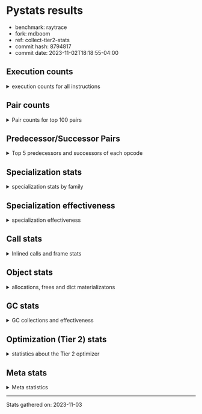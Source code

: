 
# Pystats results

- benchmark: raytrace
- fork: mdboom
- ref: collect-tier2-stats
- commit hash: 8794817
- commit date: 2023-11-02T18:18:55-04:00

## Execution counts

<details>
<summary> execution counts for all instructions </summary>

|Name | Count | Self | Cumulative | Miss ratio | 
|---|---:|---:|---:|---:|
| LOAD_FAST | 755,440,800 | 22.4% | 22.4% |  |
| LOAD_ATTR_INSTANCE_VALUE | 507,269,620 | 15.0% | 37.5% | 0.1% |
| RESUME_CHECK | 221,609,580 | 6.6% | 44.0% |  |
| RETURN_VALUE | 189,277,120 | 5.6% | 49.6% |  |
| LOAD_FAST_LOAD_FAST | 180,749,880 | 5.4% | 55.0% |  |
| BINARY_OP_MULTIPLY_FLOAT | 172,145,380 | 5.1% | 60.1% | 5.4% |
| CALL_PY_EXACT_ARGS | 151,663,760 | 4.5% | 64.6% | 1.9% |
| LOAD_ATTR_METHOD_WITH_VALUES | 142,968,140 | 4.2% | 68.8% | 1.5% |
| STORE_ATTR_INSTANCE_VALUE | 128,143,400 | 3.8% | 72.6% | 0.0% |
| BINARY_OP_ADD_FLOAT | 92,345,380 | 2.7% | 75.4% | 8.8% |
| RETURN_CONST | 84,603,600 | 2.5% | 77.9% |  |
| STORE_FAST | 72,967,060 | 2.2% | 80.1% |  |
| BINARY_OP | 72,879,720 | 2.2% | 82.2% |  |
| BINARY_OP_SUBTRACT_FLOAT | 67,918,880 | 2.0% | 84.2% | 29.7% |
| LOAD_CONST | 54,765,320 | 1.6% | 85.9% |  |
| LOAD_GLOBAL_MODULE | 53,887,300 | 1.6% | 87.5% | 0.0% |
| EXIT_INIT_CHECK | 44,517,200 | 1.3% | 88.8% |  |
| CALL_ALLOC_AND_ENTER_INIT | 44,517,200 | 1.3% | 90.1% |  |
| POP_JUMP_IF_FALSE | 43,041,040 | 1.3% | 91.4% |  |
| POP_TOP | 42,787,820 | 1.3% | 92.6% |  |
| INTERPRETER_EXIT | 25,483,520 | 0.8% | 93.4% |  |
| TO_BOOL_BOOL | 24,682,420 | 0.7% | 94.1% |  |
| ENTER_EXECUTOR | 22,179,000 | 0.7% | 94.8% |  |
| BINARY_OP_MULTIPLY_INT | 18,128,660 | 0.5% | 95.3% | 63.4% |
| COMPARE_OP | 16,460,520 | 0.5% | 95.8% |  |
| BUILD_TUPLE | 11,050,720 | 0.3% | 96.1% |  |
| CALL_BUILTIN_O | 10,271,320 | 0.3% | 96.4% |  |
| PUSH_NULL | 10,146,320 | 0.3% | 96.7% |  |
| LIST_APPEND | 9,769,600 | 0.3% | 97.0% |  |
| LOAD_GLOBAL_BUILTIN | 9,478,300 | 0.3% | 97.3% |  |
| LOAD_ATTR_MODULE | 9,346,000 | 0.3% | 97.6% |  |
| POP_JUMP_IF_NOT_NONE | 9,070,280 | 0.3% | 97.9% |  |
| BINARY_SUBSCR_TUPLE_INT | 8,925,880 | 0.3% | 98.1% |  |
| BINARY_OP_SUBTRACT_INT | 6,505,540 | 0.2% | 98.3% | 7.2% |
| CALL | 5,233,360 | 0.2% | 98.5% |  |
| POP_JUMP_IF_TRUE | 4,291,440 | 0.1% | 98.6% |  |
| BINARY_OP_ADD_INT | 4,240,740 | 0.1% | 98.7% | 0.0% |
| FOR_ITER_LIST | 3,726,120 | 0.1% | 98.8% |  |
| GET_ITER | 3,723,420 | 0.1% | 99.0% |  |
| UNARY_NEGATIVE | 3,533,840 | 0.1% | 99.1% |  |
| CALL_BUILTIN_CLASS | 3,326,180 | 0.1% | 99.2% |  |
| STORE_SUBSCR | 3,201,520 | 0.1% | 99.2% |  |
| COMPARE_OP_FLOAT | 2,619,220 | 0.1% | 99.3% |  |
| BUILD_LIST | 2,448,160 | 0.1% | 99.4% |  |
| LOAD_FAST_AND_CLEAR | 2,442,400 | 0.1% | 99.5% |  |
| SWAP | 2,442,400 | 0.1% | 99.5% |  |
| STORE_FAST_STORE_FAST | 2,075,500 | 0.1% | 99.6% |  |
| TO_BOOL | 2,040,960 | 0.1% | 99.7% |  |
| NOP | 2,015,840 | 0.1% | 99.7% |  |
| UNPACK_SEQUENCE_TWO_TUPLE | 1,648,820 | 0.0% | 99.8% |  |
| COMPARE_OP_INT | 1,226,620 | 0.0% | 99.8% |  |
| LOAD_ATTR | 1,115,280 | 0.0% | 99.8% |  |
| LOAD_ATTR_METHOD_NO_DICT | 821,600 | 0.0% | 99.9% |  |
| CALL_LIST_APPEND | 819,620 | 0.0% | 99.9% |  |
| CALL_FUNCTION_EX | 800,240 | 0.0% | 99.9% |  |
| CALL_INTRINSIC_1 | 800,080 | 0.0% | 99.9% |  |
| LIST_EXTEND | 800,080 | 0.0% | 100.0% |  |
| POP_JUMP_IF_NONE | 451,120 | 0.0% | 100.0% |  |
| UNPACK_SEQUENCE_TUPLE | 426,620 | 0.0% | 100.0% |  |
| TO_BOOL_INT | 308,540 | 0.0% | 100.0% |  |
| JUMP_BACKWARD | 5,180 | 0.0% | 100.0% |  |
| LOAD_GLOBAL | 2,520 | 0.0% | 100.0% |  |
| CALL_METHOD_DESCRIPTOR_FAST | 1,980 | 0.0% | 100.0% |  |
| FOR_ITER_RANGE | 1,980 | 0.0% | 100.0% |  |
| STORE_ATTR | 1,060 | 0.0% | 100.0% |  |
| RESUME | 720 | 0.0% | 100.0% |  |
| CALL_KW | 560 | 0.0% | 100.0% |  |
| FOR_ITER | 400 | 0.0% | 100.0% |  |
| BINARY_SUBSCR | 320 | 0.0% | 100.0% |  |
| EXTENDED_ARG | 240 | 0.0% | 100.0% |  |
| LOAD_DEREF | 240 | 0.0% | 100.0% |  |
| UNPACK_SEQUENCE | 120 | 0.0% | 100.0% |  |
| BUILD_MAP | 80 | 0.0% | 100.0% |  |
| COPY_FREE_VARS | 80 | 0.0% | 100.0% |  |
| DICT_MERGE | 80 | 0.0% | 100.0% |  |
| TO_BOOL_NONE | 60 | 0.0% | 100.0% |  |


</details>

## Pair counts

<details>
<summary> Pair counts for top 100 pairs </summary>

|Pair | Count | Self | Cumulative | 
|---|---:|---:|---:|
| LOAD_FAST LOAD_ATTR_INSTANCE_VALUE | 469,490,820 | 13.9% | 13.9% |
| LOAD_ATTR_INSTANCE_VALUE LOAD_FAST | 224,310,120 | 6.7% | 20.6% |
| LOAD_ATTR_INSTANCE_VALUE BINARY_OP_MULTIPLY_FLOAT | 157,546,120 | 4.7% | 25.3% |
| CALL_PY_EXACT_ARGS RESUME_CHECK | 151,608,360 | 4.5% | 29.7% |
| LOAD_FAST LOAD_ATTR_METHOD_WITH_VALUES | 134,162,560 | 4.0% | 33.7% |
| RESUME_CHECK LOAD_FAST | 130,726,920 | 3.9% | 37.6% |
| LOAD_FAST_LOAD_FAST STORE_ATTR_INSTANCE_VALUE | 117,843,980 | 3.5% | 41.1% |
| LOAD_ATTR_METHOD_WITH_VALUES CALL_PY_EXACT_ARGS | 83,054,320 | 2.5% | 43.6% |
| STORE_ATTR_INSTANCE_VALUE LOAD_FAST_LOAD_FAST | 73,326,680 | 2.2% | 45.7% |
| BINARY_OP_MULTIPLY_FLOAT BINARY_OP_ADD_FLOAT | 70,109,240 | 2.1% | 47.8% |
| STORE_FAST LOAD_FAST | 64,419,140 | 1.9% | 49.7% |
| BINARY_OP_MULTIPLY_FLOAT LOAD_FAST | 51,536,660 | 1.5% | 51.3% |
| LOAD_ATTR_METHOD_WITH_VALUES LOAD_FAST | 47,445,280 | 1.4% | 52.7% |
| BINARY_OP_ADD_FLOAT LOAD_FAST | 46,980,640 | 1.4% | 54.1% |
| RETURN_VALUE RETURN_VALUE | 45,571,120 | 1.4% | 55.4% |
| STORE_ATTR_INSTANCE_VALUE RETURN_CONST | 45,312,780 | 1.3% | 56.8% |
| RESUME_CHECK LOAD_FAST_LOAD_FAST | 44,634,960 | 1.3% | 58.1% |
| EXIT_INIT_CHECK RETURN_VALUE | 44,517,200 | 1.3% | 59.4% |
| RETURN_CONST EXIT_INIT_CHECK | 44,517,200 | 1.3% | 60.7% |
| CALL_ALLOC_AND_ENTER_INIT RESUME_CHECK | 44,517,200 | 1.3% | 62.0% |
| LOAD_FAST RETURN_VALUE | 43,718,240 | 1.3% | 63.3% |
| RETURN_VALUE POP_TOP | 41,952,240 | 1.2% | 64.6% |
| POP_TOP LOAD_FAST | 40,790,080 | 1.2% | 65.8% |
| BINARY_OP_ADD_FLOAT RETURN_VALUE | 40,682,960 | 1.2% | 67.0% |
| LOAD_FAST_LOAD_FAST LOAD_ATTR_INSTANCE_VALUE | 37,762,840 | 1.1% | 68.1% |
| LOAD_ATTR_INSTANCE_VALUE BINARY_OP_SUBTRACT_FLOAT | 36,709,640 | 1.1% | 69.2% |
| BINARY_OP_SUBTRACT_FLOAT LOAD_FAST | 36,284,440 | 1.1% | 70.3% |
| LOAD_ATTR_INSTANCE_VALUE BINARY_OP | 36,025,300 | 1.1% | 71.3% |
| LOAD_FAST CALL_PY_EXACT_ARGS | 33,122,680 | 1.0% | 72.3% |
| LOAD_GLOBAL_MODULE LOAD_FAST | 26,704,240 | 0.8% | 73.1% |
| BINARY_OP CALL_ALLOC_AND_ENTER_INIT | 26,509,880 | 0.8% | 73.9% |
| CACHE RESUME_CHECK | 25,483,300 | 0.8% | 74.7% |
| RETURN_VALUE STORE_FAST | 25,351,180 | 0.8% | 75.4% |
| RETURN_VALUE INTERPRETER_EXIT | 24,682,480 | 0.7% | 76.1% |
| RETURN_CONST TO_BOOL_BOOL | 24,682,360 | 0.7% | 76.9% |
| POP_JUMP_IF_FALSE LOAD_GLOBAL_MODULE | 24,682,320 | 0.7% | 77.6% |
| LOAD_FAST LOAD_CONST | 24,239,120 | 0.7% | 78.3% |
| BINARY_OP_MULTIPLY_FLOAT LOAD_FAST_LOAD_FAST | 23,940,720 | 0.7% | 79.0% |
| RESUME_CHECK RETURN_CONST | 23,829,160 | 0.7% | 79.7% |
| TO_BOOL_BOOL POP_JUMP_IF_FALSE | 23,829,160 | 0.7% | 80.5% |
| RESUME_CHECK LOAD_GLOBAL_MODULE | 20,770,480 | 0.6% | 81.1% |
| LOAD_CONST COMPARE_OP | 16,455,400 | 0.5% | 81.6% |
| LOAD_ATTR_INSTANCE_VALUE CALL_PY_EXACT_ARGS | 16,396,600 | 0.5% | 82.0% |
| LOAD_ATTR_INSTANCE_VALUE BINARY_OP_MULTIPLY_INT | 15,712,820 | 0.5% | 82.5% |
| COMPARE_OP POP_JUMP_IF_FALSE | 15,636,500 | 0.5% | 83.0% |
| LOAD_GLOBAL_MODULE LOAD_FAST_LOAD_FAST | 14,932,140 | 0.4% | 83.4% |
| BINARY_OP STORE_FAST | 14,736,120 | 0.4% | 83.9% |
| BINARY_OP_MULTIPLY_FLOAT BINARY_OP_SUBTRACT_FLOAT | 14,356,880 | 0.4% | 84.3% |
| RETURN_VALUE LOAD_FAST_LOAD_FAST | 14,356,560 | 0.4% | 84.7% |
| LOAD_FAST_LOAD_FAST BINARY_OP_MULTIPLY_FLOAT | 14,356,520 | 0.4% | 85.1% |
| BINARY_OP_SUBTRACT_FLOAT STORE_FAST | 14,316,580 | 0.4% | 85.6% |
| BINARY_OP_SUBTRACT_FLOAT BINARY_OP_SUBTRACT_FLOAT | 14,316,500 | 0.4% | 86.0% |
| ENTER_EXECUTOR BINARY_OP | 13,905,940 | 0.4% | 86.4% |
| POP_JUMP_IF_FALSE RETURN_CONST | 13,807,280 | 0.4% | 86.8% |
| BINARY_OP LOAD_FAST | 12,160,200 | 0.4% | 87.2% |
| BINARY_OP_MULTIPLY_FLOAT CALL_ALLOC_AND_ENTER_INIT | 11,970,360 | 0.4% | 87.5% |
| LOAD_CONST LOAD_FAST | 11,568,360 | 0.3% | 87.9% |
| BINARY_OP_MULTIPLY_INT BINARY_OP_ADD_FLOAT | 11,249,600 | 0.3% | 88.2% |
| LOAD_FAST STORE_ATTR_INSTANCE_VALUE | 10,298,800 | 0.3% | 88.5% |
| RETURN_VALUE LOAD_FAST | 9,774,300 | 0.3% | 88.8% |
| LOAD_FAST BUILD_TUPLE | 9,769,680 | 0.3% | 89.1% |
| BUILD_TUPLE LIST_APPEND | 9,769,600 | 0.3% | 89.4% |
| LIST_APPEND ENTER_EXECUTOR | 9,769,260 | 0.3% | 89.7% |
| RETURN_VALUE BINARY_OP | 9,644,240 | 0.3% | 89.9% |
| LOAD_ATTR_METHOD_WITH_VALUES LOAD_CONST | 9,526,120 | 0.3% | 90.2% |
| PUSH_NULL LOAD_FAST | 9,346,000 | 0.3% | 90.5% |
| LOAD_ATTR_MODULE PUSH_NULL | 9,345,940 | 0.3% | 90.8% |
| LOAD_GLOBAL_MODULE LOAD_ATTR_MODULE | 9,345,840 | 0.3% | 91.1% |
| BINARY_OP CALL_PY_EXACT_ARGS | 9,099,440 | 0.3% | 91.3% |
| STORE_ATTR_INSTANCE_VALUE LOAD_FAST | 9,076,280 | 0.3% | 91.6% |
| LOAD_FAST POP_JUMP_IF_NOT_NONE | 9,070,280 | 0.3% | 91.9% |
| LOAD_CONST BINARY_SUBSCR_TUPLE_INT | 8,925,720 | 0.3% | 92.1% |
| CALL_BUILTIN_O RETURN_VALUE | 8,790,940 | 0.3% | 92.4% |
| RETURN_VALUE CALL_BUILTIN_O | 8,790,920 | 0.3% | 92.7% |
| RETURN_CONST LOAD_FAST | 8,275,840 | 0.2% | 92.9% |
| RETURN_VALUE CALL_PY_EXACT_ARGS | 7,480,360 | 0.2% | 93.1% |
| POP_JUMP_IF_NOT_NONE ENTER_EXECUTOR | 6,572,480 | 0.2% | 93.3% |
| RETURN_CONST STORE_FAST | 6,326,000 | 0.2% | 93.5% |
| LOAD_ATTR_INSTANCE_VALUE BINARY_OP_ADD_FLOAT | 5,300,080 | 0.2% | 93.7% |
| LOAD_GLOBAL_BUILTIN LOAD_CONST | 5,226,560 | 0.2% | 93.8% |
| LOAD_ATTR_INSTANCE_VALUE LOAD_CONST | 4,949,000 | 0.1% | 94.0% |
| LOAD_CONST LOAD_GLOBAL_BUILTIN | 4,799,760 | 0.1% | 94.1% |
| BINARY_OP_MULTIPLY_INT LOAD_FAST | 4,396,240 | 0.1% | 94.2% |
| BINARY_OP BINARY_OP_ADD_FLOAT | 4,066,100 | 0.1% | 94.4% |
| LOAD_FAST_LOAD_FAST LOAD_CONST | 3,864,240 | 0.1% | 94.5% |
| BINARY_SUBSCR_TUPLE_INT LOAD_FAST_LOAD_FAST | 3,839,700 | 0.1% | 94.6% |
| BINARY_SUBSCR_TUPLE_INT BINARY_OP | 3,785,880 | 0.1% | 94.7% |
| LOAD_ATTR_INSTANCE_VALUE BINARY_OP_SUBTRACT_INT | 3,675,500 | 0.1% | 94.8% |
| BINARY_OP_SUBTRACT_INT CALL_ALLOC_AND_ENTER_INIT | 3,545,160 | 0.1% | 94.9% |
| LOAD_FAST LOAD_GLOBAL_MODULE | 3,457,920 | 0.1% | 95.0% |
| LOAD_GLOBAL_BUILTIN LOAD_FAST | 3,326,060 | 0.1% | 95.1% |
| LOAD_FAST BINARY_OP | 3,259,040 | 0.1% | 95.2% |
| BINARY_OP RETURN_VALUE | 2,999,040 | 0.1% | 95.3% |
| ENTER_EXECUTOR LOAD_FAST | 2,966,060 | 0.1% | 95.4% |
| LOAD_ATTR_INSTANCE_VALUE LOAD_ATTR_METHOD_WITH_VALUES | 2,893,280 | 0.1% | 95.5% |
| STORE_FAST LOAD_GLOBAL_MODULE | 2,874,520 | 0.1% | 95.6% |
| LOAD_CONST BINARY_OP_ADD_INT | 2,821,440 | 0.1% | 95.6% |
| COMPARE_OP_FLOAT POP_JUMP_IF_TRUE | 2,619,220 | 0.1% | 95.7% |
| GET_ITER FOR_ITER_LIST | 2,501,420 | 0.1% | 95.8% |
| POP_JUMP_IF_FALSE LOAD_CONST | 2,466,720 | 0.1% | 95.9% |


</details>

## Predecessor/Successor Pairs

<details>
<summary> Top 5 predecessors and successors of each opcode </summary>

### CACHE

<details>
<summary> Successors and predecessors for CACHE </summary>

|Successors | Count | Percentage | 
|---|---:|---:|
| RESUME_CHECK | 25,483,300 | 100.0% |
| RESUME | 220 | 0.0% |


</details>

### BINARY_SUBSCR

<details>
<summary> Successors and predecessors for BINARY_SUBSCR </summary>

|Predecessors | Count | Percentage | 
|---|---:|---:|
| LOAD_CONST | 320 | 100.0% |

|Successors | Count | Percentage | 
|---|---:|---:|
| BINARY_SUBSCR_TUPLE_INT | 160 | 50.0% |
| BINARY_OP | 60 | 18.8% |
| LOAD_FAST_LOAD_FAST | 60 | 18.8% |
| COMPARE_OP | 20 | 6.2% |
| STORE_FAST | 20 | 6.2% |


</details>

### EXIT_INIT_CHECK

<details>
<summary> Successors and predecessors for EXIT_INIT_CHECK </summary>

|Predecessors | Count | Percentage | 
|---|---:|---:|
| RETURN_CONST | 44,517,200 | 100.0% |

|Successors | Count | Percentage | 
|---|---:|---:|
| RETURN_VALUE | 44,517,200 | 100.0% |


</details>

### GET_ITER

<details>
<summary> Successors and predecessors for GET_ITER </summary>

|Predecessors | Count | Percentage | 
|---|---:|---:|
| LOAD_ATTR_INSTANCE_VALUE | 2,074,800 | 55.7% |
| LOAD_FAST | 1,221,280 | 32.8% |
| RETURN_VALUE | 426,640 | 11.5% |
| CALL_BUILTIN_CLASS | 560 | 0.0% |
| CALL | 80 | 0.0% |

|Successors | Count | Percentage | 
|---|---:|---:|
| FOR_ITER_LIST | 2,501,420 | 67.2% |
| LOAD_FAST_AND_CLEAR | 1,221,200 | 32.8% |
| FOR_ITER_RANGE | 560 | 0.0% |
| FOR_ITER | 160 | 0.0% |
| EXTENDED_ARG | 80 | 0.0% |


</details>

### INTERPRETER_EXIT

<details>
<summary> Successors and predecessors for INTERPRETER_EXIT </summary>

|Predecessors | Count | Percentage | 
|---|---:|---:|
| RETURN_VALUE | 24,682,480 | 96.9% |
| RETURN_CONST | 801,040 | 3.1% |


</details>

### NOP

<details>
<summary> Successors and predecessors for NOP </summary>

|Predecessors | Count | Percentage | 
|---|---:|---:|
| POP_JUMP_IF_FALSE | 1,221,200 | 60.6% |
| POP_JUMP_IF_NOT_NONE | 794,560 | 39.4% |
| POP_TOP | 80 | 0.0% |

|Successors | Count | Percentage | 
|---|---:|---:|
| LOAD_FAST | 2,015,760 | 100.0% |
| LOAD_DEREF | 80 | 0.0% |


</details>

### POP_TOP

<details>
<summary> Successors and predecessors for POP_TOP </summary>

|Predecessors | Count | Percentage | 
|---|---:|---:|
| RETURN_VALUE | 41,952,240 | 98.0% |
| CALL_FUNCTION_EX | 800,000 | 1.9% |
| POP_JUMP_IF_TRUE | 34,400 | 0.1% |
| RETURN_CONST | 1,040 | 0.0% |
| CALL | 140 | 0.0% |

|Successors | Count | Percentage | 
|---|---:|---:|
| LOAD_FAST | 40,790,080 | 95.3% |
| LOAD_GLOBAL_MODULE | 853,360 | 2.0% |
| ENTER_EXECUTOR | 799,800 | 1.9% |
| LOAD_GLOBAL_BUILTIN | 308,560 | 0.7% |
| RETURN_CONST | 34,440 | 0.1% |


</details>

### PUSH_NULL

<details>
<summary> Successors and predecessors for PUSH_NULL </summary>

|Predecessors | Count | Percentage | 
|---|---:|---:|
| LOAD_ATTR_MODULE | 9,345,940 | 92.1% |
| LOAD_ATTR | 800,220 | 7.9% |
| LOAD_DEREF | 160 | 0.0% |

|Successors | Count | Percentage | 
|---|---:|---:|
| LOAD_FAST | 9,346,000 | 92.1% |
| LOAD_FAST_LOAD_FAST | 800,000 | 7.9% |
| CALL | 240 | 0.0% |
| LOAD_CONST | 80 | 0.0% |


</details>

### RETURN_VALUE

<details>
<summary> Successors and predecessors for RETURN_VALUE </summary>

|Predecessors | Count | Percentage | 
|---|---:|---:|
| RETURN_VALUE | 45,571,120 | 24.1% |
| EXIT_INIT_CHECK | 44,517,200 | 23.5% |
| LOAD_FAST | 43,718,240 | 23.1% |
| BINARY_OP_ADD_FLOAT | 40,682,960 | 21.5% |
| CALL_BUILTIN_O | 8,790,940 | 4.6% |

|Successors | Count | Percentage | 
|---|---:|---:|
| RETURN_VALUE | 45,571,120 | 24.1% |
| POP_TOP | 41,952,240 | 22.2% |
| STORE_FAST | 25,351,180 | 13.4% |
| INTERPRETER_EXIT | 24,682,480 | 13.0% |
| LOAD_FAST_LOAD_FAST | 14,356,560 | 7.6% |


</details>

### STORE_SUBSCR

<details>
<summary> Successors and predecessors for STORE_SUBSCR </summary>

|Predecessors | Count | Percentage | 
|---|---:|---:|
| BINARY_OP_ADD_INT | 1,600,340 | 50.0% |
| LOAD_FAST | 800,000 | 25.0% |
| ENTER_EXECUTOR | 799,600 | 25.0% |
| STORE_SUBSCR | 1,520 | 0.0% |
| BINARY_OP | 60 | 0.0% |

|Successors | Count | Percentage | 
|---|---:|---:|
| LOAD_GLOBAL_BUILTIN | 1,599,920 | 50.0% |
| RETURN_CONST | 800,000 | 25.0% |
| ENTER_EXECUTOR | 799,660 | 25.0% |
| STORE_SUBSCR | 1,520 | 0.0% |
| JUMP_BACKWARD | 340 | 0.0% |


</details>

### TO_BOOL

<details>
<summary> Successors and predecessors for TO_BOOL </summary>

|Predecessors | Count | Percentage | 
|---|---:|---:|
| LOAD_FAST | 2,040,120 | 100.0% |
| TO_BOOL | 680 | 0.0% |
| RETURN_CONST | 120 | 0.0% |
| BINARY_OP | 40 | 0.0% |

|Successors | Count | Percentage | 
|---|---:|---:|
| POP_JUMP_IF_FALSE | 2,040,160 | 100.0% |
| TO_BOOL | 680 | 0.0% |
| TO_BOOL_BOOL | 60 | 0.0% |
| POP_JUMP_IF_TRUE | 20 | 0.0% |
| TO_BOOL_INT | 20 | 0.0% |


</details>

### UNARY_NEGATIVE

<details>
<summary> Successors and predecessors for UNARY_NEGATIVE </summary>

|Predecessors | Count | Percentage | 
|---|---:|---:|
| LOAD_FAST | 2,040,080 | 57.7% |
| LOAD_GLOBAL_MODULE | 1,493,740 | 42.3% |
| LOAD_GLOBAL | 20 | 0.0% |

|Successors | Count | Percentage | 
|---|---:|---:|
| BINARY_OP | 2,040,080 | 57.7% |
| COMPARE_OP_FLOAT | 1,493,720 | 42.3% |
| COMPARE_OP | 40 | 0.0% |


</details>

### BINARY_OP

<details>
<summary> Successors and predecessors for BINARY_OP </summary>

|Predecessors | Count | Percentage | 
|---|---:|---:|
| LOAD_ATTR_INSTANCE_VALUE | 36,025,300 | 49.4% |
| ENTER_EXECUTOR | 13,905,940 | 19.1% |
| RETURN_VALUE | 9,644,240 | 13.2% |
| BINARY_SUBSCR_TUPLE_INT | 3,785,880 | 5.2% |
| LOAD_FAST | 3,259,040 | 4.5% |

|Successors | Count | Percentage | 
|---|---:|---:|
| CALL_ALLOC_AND_ENTER_INIT | 26,509,880 | 36.4% |
| STORE_FAST | 14,736,120 | 20.2% |
| LOAD_FAST | 12,160,200 | 16.7% |
| CALL_PY_EXACT_ARGS | 9,099,440 | 12.5% |
| BINARY_OP_ADD_FLOAT | 4,066,100 | 5.6% |


</details>

### BUILD_LIST

<details>
<summary> Successors and predecessors for BUILD_LIST </summary>

|Predecessors | Count | Percentage | 
|---|---:|---:|
| SWAP | 1,221,200 | 49.9% |
| LOAD_FAST_LOAD_FAST | 800,000 | 32.7% |
| RESUME_CHECK | 426,680 | 17.4% |
| LOAD_CONST | 80 | 0.0% |
| LOAD_FAST | 80 | 0.0% |

|Successors | Count | Percentage | 
|---|---:|---:|
| SWAP | 1,221,200 | 49.9% |
| LOAD_FAST | 800,160 | 32.7% |
| STORE_FAST | 426,640 | 17.4% |
| LOAD_DEREF | 80 | 0.0% |
| LOAD_FAST_LOAD_FAST | 80 | 0.0% |


</details>

### BUILD_MAP

<details>
<summary> Successors and predecessors for BUILD_MAP </summary>

|Predecessors | Count | Percentage | 
|---|---:|---:|
| BUILD_TUPLE | 80 | 100.0% |

|Successors | Count | Percentage | 
|---|---:|---:|
| LOAD_FAST | 80 | 100.0% |


</details>

### BUILD_TUPLE

<details>
<summary> Successors and predecessors for BUILD_TUPLE </summary>

|Predecessors | Count | Percentage | 
|---|---:|---:|
| LOAD_FAST | 9,769,680 | 88.4% |
| BINARY_OP_ADD_FLOAT | 1,271,860 | 11.5% |
| BINARY_OP | 8,060 | 0.1% |
| LOAD_FAST_LOAD_FAST | 640 | 0.0% |
| LOAD_CONST | 480 | 0.0% |

|Successors | Count | Percentage | 
|---|---:|---:|
| LIST_APPEND | 9,769,600 | 88.4% |
| RETURN_VALUE | 1,279,920 | 11.6% |
| CALL_LIST_APPEND | 600 | 0.0% |
| LOAD_CONST | 480 | 0.0% |
| BUILD_MAP | 80 | 0.0% |


</details>

### CALL

<details>
<summary> Successors and predecessors for CALL </summary>

|Predecessors | Count | Percentage | 
|---|---:|---:|
| CALL | 2,402,860 | 45.9% |
| CALL_BUILTIN_CLASS | 2,399,940 | 45.9% |
| LOAD_FAST | 427,520 | 8.2% |
| BINARY_OP | 620 | 0.0% |
| LOAD_CONST | 600 | 0.0% |

|Successors | Count | Percentage | 
|---|---:|---:|
| CALL | 2,402,860 | 45.9% |
| LOAD_FAST | 2,400,280 | 45.9% |
| STORE_FAST | 426,860 | 8.2% |
| CALL_PY_EXACT_ARGS | 960 | 0.0% |
| RESUME_CHECK | 520 | 0.0% |


</details>

### CALL_FUNCTION_EX

<details>
<summary> Successors and predecessors for CALL_FUNCTION_EX </summary>

|Predecessors | Count | Percentage | 
|---|---:|---:|
| CALL_INTRINSIC_1 | 800,080 | 100.0% |
| DICT_MERGE | 80 | 0.0% |
| LOAD_FAST | 80 | 0.0% |

|Successors | Count | Percentage | 
|---|---:|---:|
| POP_TOP | 800,000 | 100.0% |
| RESUME_CHECK | 140 | 0.0% |
| COPY_FREE_VARS | 80 | 0.0% |
| RESUME | 20 | 0.0% |


</details>

### CALL_INTRINSIC_1

<details>
<summary> Successors and predecessors for CALL_INTRINSIC_1 </summary>

|Predecessors | Count | Percentage | 
|---|---:|---:|
| LIST_EXTEND | 800,080 | 100.0% |

|Successors | Count | Percentage | 
|---|---:|---:|
| CALL_FUNCTION_EX | 800,080 | 100.0% |


</details>

### CALL_KW

<details>
<summary> Successors and predecessors for CALL_KW </summary>

|Predecessors | Count | Percentage | 
|---|---:|---:|
| LOAD_CONST | 560 | 100.0% |

|Successors | Count | Percentage | 
|---|---:|---:|
| CALL_PY_EXACT_ARGS | 480 | 85.7% |
| CALL | 80 | 14.3% |


</details>

### COMPARE_OP

<details>
<summary> Successors and predecessors for COMPARE_OP </summary>

|Predecessors | Count | Percentage | 
|---|---:|---:|
| LOAD_CONST | 16,455,400 | 100.0% |
| COMPARE_OP | 5,000 | 0.0% |
| UNARY_NEGATIVE | 40 | 0.0% |
| BINARY_SUBSCR | 20 | 0.0% |
| LOAD_GLOBAL | 20 | 0.0% |

|Successors | Count | Percentage | 
|---|---:|---:|
| POP_JUMP_IF_FALSE | 15,636,500 | 95.0% |
| POP_JUMP_IF_TRUE | 818,940 | 5.0% |
| COMPARE_OP | 5,000 | 0.0% |
| COMPARE_OP_FLOAT | 60 | 0.0% |
| COMPARE_OP_INT | 20 | 0.0% |


</details>

### COPY_FREE_VARS

<details>
<summary> Successors and predecessors for COPY_FREE_VARS </summary>

|Predecessors | Count | Percentage | 
|---|---:|---:|
| CALL_FUNCTION_EX | 80 | 100.0% |

|Successors | Count | Percentage | 
|---|---:|---:|
| RESUME_CHECK | 60 | 75.0% |
| RESUME | 20 | 25.0% |


</details>

### DICT_MERGE

<details>
<summary> Successors and predecessors for DICT_MERGE </summary>

|Predecessors | Count | Percentage | 
|---|---:|---:|
| LOAD_FAST | 80 | 100.0% |

|Successors | Count | Percentage | 
|---|---:|---:|
| CALL_FUNCTION_EX | 80 | 100.0% |


</details>

### ENTER_EXECUTOR

<details>
<summary> Successors and predecessors for ENTER_EXECUTOR </summary>

|Predecessors | Count | Percentage | 
|---|---:|---:|
| LIST_APPEND | 9,769,260 | 44.0% |
| POP_JUMP_IF_NOT_NONE | 6,572,480 | 29.6% |
| POP_JUMP_IF_TRUE | 2,255,900 | 10.2% |
| STORE_FAST | 1,155,400 | 5.2% |
| CALL_LIST_APPEND | 818,540 | 3.7% |

|Successors | Count | Percentage | 
|---|---:|---:|
| BINARY_OP | 13,905,940 | 62.7% |
| LOAD_FAST | 2,966,060 | 13.4% |
| LOAD_ATTR_METHOD_WITH_VALUES | 2,039,960 | 9.2% |
| STORE_FAST | 1,221,160 | 5.5% |
| RETURN_CONST | 818,680 | 3.7% |


</details>

### EXTENDED_ARG

<details>
<summary> Successors and predecessors for EXTENDED_ARG </summary>

|Predecessors | Count | Percentage | 
|---|---:|---:|
| GET_ITER | 80 | 33.3% |
| POP_TOP | 80 | 33.3% |
| JUMP_BACKWARD | 80 | 33.3% |

|Successors | Count | Percentage | 
|---|---:|---:|
| FOR_ITER_RANGE | 120 | 50.0% |
| JUMP_BACKWARD | 80 | 33.3% |
| FOR_ITER | 40 | 16.7% |


</details>

### FOR_ITER

<details>
<summary> Successors and predecessors for FOR_ITER </summary>

|Predecessors | Count | Percentage | 
|---|---:|---:|
| JUMP_BACKWARD | 180 | 45.0% |
| GET_ITER | 160 | 40.0% |
| EXTENDED_ARG | 40 | 10.0% |
| SWAP | 20 | 5.0% |

|Successors | Count | Percentage | 
|---|---:|---:|
| STORE_FAST | 160 | 40.0% |
| FOR_ITER_LIST | 100 | 25.0% |
| FOR_ITER_RANGE | 100 | 25.0% |
| UNPACK_SEQUENCE | 40 | 10.0% |


</details>

### JUMP_BACKWARD

<details>
<summary> Successors and predecessors for JUMP_BACKWARD </summary>

|Predecessors | Count | Percentage | 
|---|---:|---:|
| POP_JUMP_IF_TRUE | 1,700 | 32.8% |
| POP_TOP | 700 | 13.5% |
| POP_JUMP_IF_NOT_NONE | 680 | 13.1% |
| STORE_FAST | 680 | 13.1% |
| STORE_SUBSCR | 340 | 6.6% |

|Successors | Count | Percentage | 
|---|---:|---:|
| FOR_ITER_LIST | 3,420 | 66.0% |
| FOR_ITER_RANGE | 1,200 | 23.2% |
| ENTER_EXECUTOR | 300 | 5.8% |
| FOR_ITER | 180 | 3.5% |
| EXTENDED_ARG | 80 | 1.5% |


</details>

### LIST_APPEND

<details>
<summary> Successors and predecessors for LIST_APPEND </summary>

|Predecessors | Count | Percentage | 
|---|---:|---:|
| BUILD_TUPLE | 9,769,600 | 100.0% |

|Successors | Count | Percentage | 
|---|---:|---:|
| ENTER_EXECUTOR | 9,769,260 | 100.0% |
| JUMP_BACKWARD | 340 | 0.0% |


</details>

### LIST_EXTEND

<details>
<summary> Successors and predecessors for LIST_EXTEND </summary>

|Predecessors | Count | Percentage | 
|---|---:|---:|
| LOAD_FAST | 800,000 | 100.0% |
| LOAD_DEREF | 80 | 0.0% |

|Successors | Count | Percentage | 
|---|---:|---:|
| CALL_INTRINSIC_1 | 800,080 | 100.0% |


</details>

### LOAD_ATTR

<details>
<summary> Successors and predecessors for LOAD_ATTR </summary>

|Predecessors | Count | Percentage | 
|---|---:|---:|
| LOAD_FAST | 804,560 | 72.1% |
| LOAD_GLOBAL_MODULE | 308,940 | 27.7% |
| LOAD_ATTR | 840 | 0.1% |
| LOAD_FAST_LOAD_FAST | 360 | 0.0% |
| LOAD_GLOBAL | 260 | 0.0% |

|Successors | Count | Percentage | 
|---|---:|---:|
| PUSH_NULL | 800,220 | 71.8% |
| BINARY_OP | 309,020 | 27.7% |
| LOAD_ATTR_INSTANCE_VALUE | 1,680 | 0.2% |
| LOAD_FAST | 1,060 | 0.1% |
| LOAD_ATTR | 840 | 0.1% |


</details>

### LOAD_CONST

<details>
<summary> Successors and predecessors for LOAD_CONST </summary>

|Predecessors | Count | Percentage | 
|---|---:|---:|
| LOAD_FAST | 24,239,120 | 44.3% |
| LOAD_ATTR_METHOD_WITH_VALUES | 9,526,120 | 17.4% |
| LOAD_GLOBAL_BUILTIN | 5,226,560 | 9.5% |
| LOAD_ATTR_INSTANCE_VALUE | 4,949,000 | 9.0% |
| LOAD_FAST_LOAD_FAST | 3,864,240 | 7.1% |

|Successors | Count | Percentage | 
|---|---:|---:|
| COMPARE_OP | 16,455,400 | 30.0% |
| LOAD_FAST | 11,568,360 | 21.1% |
| BINARY_SUBSCR_TUPLE_INT | 8,925,720 | 16.3% |
| LOAD_GLOBAL_BUILTIN | 4,799,760 | 8.8% |
| BINARY_OP_ADD_INT | 2,821,440 | 5.2% |


</details>

### LOAD_DEREF

<details>
<summary> Successors and predecessors for LOAD_DEREF </summary>

|Predecessors | Count | Percentage | 
|---|---:|---:|
| NOP | 80 | 33.3% |
| BUILD_LIST | 80 | 33.3% |
| RESUME_CHECK | 60 | 25.0% |
| RESUME | 20 | 8.3% |

|Successors | Count | Percentage | 
|---|---:|---:|
| PUSH_NULL | 160 | 66.7% |
| LIST_EXTEND | 80 | 33.3% |


</details>

### LOAD_FAST

<details>
<summary> Successors and predecessors for LOAD_FAST </summary>

|Predecessors | Count | Percentage | 
|---|---:|---:|
| LOAD_ATTR_INSTANCE_VALUE | 224,310,120 | 29.7% |
| RESUME_CHECK | 130,726,920 | 17.3% |
| STORE_FAST | 64,419,140 | 8.5% |
| BINARY_OP_MULTIPLY_FLOAT | 51,536,660 | 6.8% |
| LOAD_ATTR_METHOD_WITH_VALUES | 47,445,280 | 6.3% |

|Successors | Count | Percentage | 
|---|---:|---:|
| LOAD_ATTR_INSTANCE_VALUE | 469,490,820 | 62.1% |
| LOAD_ATTR_METHOD_WITH_VALUES | 134,162,560 | 17.8% |
| RETURN_VALUE | 43,718,240 | 5.8% |
| CALL_PY_EXACT_ARGS | 33,122,680 | 4.4% |
| LOAD_CONST | 24,239,120 | 3.2% |


</details>

### LOAD_FAST_AND_CLEAR

<details>
<summary> Successors and predecessors for LOAD_FAST_AND_CLEAR </summary>

|Predecessors | Count | Percentage | 
|---|---:|---:|
| GET_ITER | 1,221,200 | 50.0% |
| LOAD_FAST_AND_CLEAR | 1,221,200 | 50.0% |

|Successors | Count | Percentage | 
|---|---:|---:|
| LOAD_FAST_AND_CLEAR | 1,221,200 | 50.0% |
| SWAP | 1,221,200 | 50.0% |


</details>

### LOAD_FAST_LOAD_FAST

<details>
<summary> Successors and predecessors for LOAD_FAST_LOAD_FAST </summary>

|Predecessors | Count | Percentage | 
|---|---:|---:|
| STORE_ATTR_INSTANCE_VALUE | 73,326,680 | 40.6% |
| RESUME_CHECK | 44,634,960 | 24.7% |
| BINARY_OP_MULTIPLY_FLOAT | 23,940,720 | 13.2% |
| LOAD_GLOBAL_MODULE | 14,932,140 | 8.3% |
| RETURN_VALUE | 14,356,560 | 7.9% |

|Successors | Count | Percentage | 
|---|---:|---:|
| STORE_ATTR_INSTANCE_VALUE | 117,843,980 | 65.2% |
| LOAD_ATTR_INSTANCE_VALUE | 37,762,840 | 20.9% |
| BINARY_OP_MULTIPLY_FLOAT | 14,356,520 | 7.9% |
| LOAD_CONST | 3,864,240 | 2.1% |
| LOAD_ATTR_METHOD_WITH_VALUES | 2,074,680 | 1.1% |


</details>

### LOAD_GLOBAL

<details>
<summary> Successors and predecessors for LOAD_GLOBAL </summary>

|Predecessors | Count | Percentage | 
|---|---:|---:|
| STORE_FAST | 480 | 19.0% |
| LOAD_CONST | 240 | 9.5% |
| POP_TOP | 160 | 6.3% |
| LOAD_ATTR | 160 | 6.3% |
| LOAD_FAST | 160 | 6.3% |

|Successors | Count | Percentage | 
|---|---:|---:|
| LOAD_GLOBAL_MODULE | 840 | 33.3% |
| LOAD_GLOBAL_BUILTIN | 420 | 16.7% |
| LOAD_FAST | 340 | 13.5% |
| LOAD_CONST | 320 | 12.7% |
| LOAD_ATTR | 260 | 10.3% |


</details>

### POP_JUMP_IF_FALSE

<details>
<summary> Successors and predecessors for POP_JUMP_IF_FALSE </summary>

|Predecessors | Count | Percentage | 
|---|---:|---:|
| TO_BOOL_BOOL | 23,829,160 | 55.4% |
| COMPARE_OP | 15,636,500 | 36.3% |
| TO_BOOL | 2,040,160 | 4.7% |
| COMPARE_OP_INT | 1,226,620 | 2.8% |
| TO_BOOL_INT | 308,540 | 0.7% |

|Successors | Count | Percentage | 
|---|---:|---:|
| LOAD_GLOBAL_MODULE | 24,682,320 | 57.3% |
| RETURN_CONST | 13,807,280 | 32.1% |
| LOAD_CONST | 2,466,720 | 5.7% |
| NOP | 1,221,200 | 2.8% |
| LOAD_FAST | 863,360 | 2.0% |


</details>

### POP_JUMP_IF_NONE

<details>
<summary> Successors and predecessors for POP_JUMP_IF_NONE </summary>

|Predecessors | Count | Percentage | 
|---|---:|---:|
| LOAD_FAST | 451,120 | 100.0% |

|Successors | Count | Percentage | 
|---|---:|---:|
| LOAD_FAST | 426,640 | 94.6% |
| LOAD_FAST_LOAD_FAST | 24,480 | 5.4% |


</details>

### POP_JUMP_IF_NOT_NONE

<details>
<summary> Successors and predecessors for POP_JUMP_IF_NOT_NONE </summary>

|Predecessors | Count | Percentage | 
|---|---:|---:|
| LOAD_FAST | 9,070,280 | 100.0% |

|Successors | Count | Percentage | 
|---|---:|---:|
| ENTER_EXECUTOR | 6,572,480 | 72.5% |
| LOAD_FAST | 1,702,560 | 18.8% |
| NOP | 794,560 | 8.8% |
| JUMP_BACKWARD | 680 | 0.0% |


</details>

### POP_JUMP_IF_TRUE

<details>
<summary> Successors and predecessors for POP_JUMP_IF_TRUE </summary>

|Predecessors | Count | Percentage | 
|---|---:|---:|
| COMPARE_OP_FLOAT | 2,619,220 | 61.0% |
| TO_BOOL_BOOL | 853,260 | 19.9% |
| COMPARE_OP | 818,940 | 19.1% |
| TO_BOOL | 20 | 0.0% |

|Successors | Count | Percentage | 
|---|---:|---:|
| ENTER_EXECUTOR | 2,255,900 | 52.6% |
| LOAD_FAST | 1,274,160 | 29.7% |
| LOAD_FAST_LOAD_FAST | 725,280 | 16.9% |
| POP_TOP | 34,400 | 0.8% |
| JUMP_BACKWARD | 1,700 | 0.0% |


</details>

### RETURN_CONST

<details>
<summary> Successors and predecessors for RETURN_CONST </summary>

|Predecessors | Count | Percentage | 
|---|---:|---:|
| STORE_ATTR_INSTANCE_VALUE | 45,312,780 | 53.6% |
| RESUME_CHECK | 23,829,160 | 28.2% |
| POP_JUMP_IF_FALSE | 13,807,280 | 16.3% |
| ENTER_EXECUTOR | 818,680 | 1.0% |
| STORE_SUBSCR | 800,000 | 0.9% |

|Successors | Count | Percentage | 
|---|---:|---:|
| EXIT_INIT_CHECK | 44,517,200 | 52.6% |
| TO_BOOL_BOOL | 24,682,360 | 29.2% |
| LOAD_FAST | 8,275,840 | 9.8% |
| STORE_FAST | 6,326,000 | 7.5% |
| INTERPRETER_EXIT | 801,040 | 0.9% |


</details>

### STORE_ATTR

<details>
<summary> Successors and predecessors for STORE_ATTR </summary>

|Predecessors | Count | Percentage | 
|---|---:|---:|
| LOAD_FAST | 720 | 67.9% |
| LOAD_FAST_LOAD_FAST | 340 | 32.1% |

|Successors | Count | Percentage | 
|---|---:|---:|
| STORE_ATTR_INSTANCE_VALUE | 560 | 52.8% |
| RETURN_CONST | 180 | 17.0% |
| LOAD_FAST | 120 | 11.3% |
| LOAD_CONST | 60 | 5.7% |
| LOAD_GLOBAL | 60 | 5.7% |


</details>

### STORE_FAST

<details>
<summary> Successors and predecessors for STORE_FAST </summary>

|Predecessors | Count | Percentage | 
|---|---:|---:|
| RETURN_VALUE | 25,351,180 | 34.7% |
| BINARY_OP | 14,736,120 | 20.2% |
| BINARY_OP_SUBTRACT_FLOAT | 14,316,580 | 19.6% |
| RETURN_CONST | 6,326,000 | 8.7% |
| STORE_FAST | 2,442,400 | 3.3% |

|Successors | Count | Percentage | 
|---|---:|---:|
| LOAD_FAST | 64,419,140 | 88.3% |
| LOAD_GLOBAL_MODULE | 2,874,520 | 3.9% |
| STORE_FAST | 2,442,400 | 3.3% |
| ENTER_EXECUTOR | 1,155,400 | 1.6% |
| LOAD_FAST_LOAD_FAST | 846,960 | 1.2% |


</details>

### STORE_FAST_STORE_FAST

<details>
<summary> Successors and predecessors for STORE_FAST_STORE_FAST </summary>

|Predecessors | Count | Percentage | 
|---|---:|---:|
| UNPACK_SEQUENCE_TWO_TUPLE | 1,648,820 | 79.4% |
| UNPACK_SEQUENCE_TUPLE | 426,620 | 20.6% |
| UNPACK_SEQUENCE | 60 | 0.0% |

|Successors | Count | Percentage | 
|---|---:|---:|
| LOAD_FAST_LOAD_FAST | 1,221,480 | 58.9% |
| LOAD_FAST | 427,380 | 20.6% |
| STORE_FAST | 426,640 | 20.6% |


</details>

### SWAP

<details>
<summary> Successors and predecessors for SWAP </summary>

|Predecessors | Count | Percentage | 
|---|---:|---:|
| BUILD_LIST | 1,221,200 | 50.0% |
| LOAD_FAST_AND_CLEAR | 1,221,200 | 50.0% |

|Successors | Count | Percentage | 
|---|---:|---:|
| BUILD_LIST | 1,221,200 | 50.0% |
| FOR_ITER_LIST | 1,221,180 | 50.0% |
| FOR_ITER | 20 | 0.0% |


</details>

### UNPACK_SEQUENCE

<details>
<summary> Successors and predecessors for UNPACK_SEQUENCE </summary>

|Predecessors | Count | Percentage | 
|---|---:|---:|
| FOR_ITER | 40 | 33.3% |
| LOAD_FAST | 40 | 33.3% |
| FOR_ITER_LIST | 40 | 33.3% |

|Successors | Count | Percentage | 
|---|---:|---:|
| STORE_FAST_STORE_FAST | 60 | 50.0% |
| UNPACK_SEQUENCE_TWO_TUPLE | 40 | 33.3% |
| UNPACK_SEQUENCE_TUPLE | 20 | 16.7% |


</details>

### RESUME

<details>
<summary> Successors and predecessors for RESUME </summary>

|Predecessors | Count | Percentage | 
|---|---:|---:|
| CALL | 400 | 55.6% |
| CACHE | 220 | 30.6% |
| CALL_PY_EXACT_ARGS | 60 | 8.3% |
| CALL_FUNCTION_EX | 20 | 2.8% |
| COPY_FREE_VARS | 20 | 2.8% |

|Successors | Count | Percentage | 
|---|---:|---:|
| LOAD_FAST | 420 | 58.3% |
| LOAD_GLOBAL | 100 | 13.9% |
| LOAD_FAST_LOAD_FAST | 80 | 11.1% |
| BUILD_LIST | 40 | 5.6% |
| RETURN_CONST | 40 | 5.6% |


</details>

### BINARY_OP_ADD_FLOAT

<details>
<summary> Successors and predecessors for BINARY_OP_ADD_FLOAT </summary>

|Predecessors | Count | Percentage | 
|---|---:|---:|
| BINARY_OP_MULTIPLY_FLOAT | 70,109,240 | 75.9% |
| BINARY_OP_MULTIPLY_INT | 11,249,600 | 12.2% |
| LOAD_ATTR_INSTANCE_VALUE | 5,300,080 | 5.7% |
| BINARY_OP | 4,066,100 | 4.4% |
| LOAD_CONST | 925,560 | 1.0% |

|Successors | Count | Percentage | 
|---|---:|---:|
| LOAD_FAST | 46,980,640 | 50.9% |
| RETURN_VALUE | 40,682,960 | 44.1% |
| CALL_ALLOC_AND_ENTER_INIT | 1,636,760 | 1.8% |
| BUILD_TUPLE | 1,271,860 | 1.4% |
| CALL_BUILTIN_CLASS | 925,560 | 1.0% |


</details>

### BINARY_OP_ADD_INT

<details>
<summary> Successors and predecessors for BINARY_OP_ADD_INT </summary>

|Predecessors | Count | Percentage | 
|---|---:|---:|
| LOAD_CONST | 2,821,440 | 66.5% |
| LOAD_FAST | 799,960 | 18.9% |
| CALL_BUILTIN_CLASS | 617,040 | 14.6% |
| BINARY_OP_MULTIPLY_INT | 2,140 | 0.1% |
| BINARY_OP | 140 | 0.0% |

|Successors | Count | Percentage | 
|---|---:|---:|
| STORE_SUBSCR | 1,600,340 | 37.7% |
| LOAD_FAST | 1,222,240 | 28.8% |
| LOAD_CONST | 1,108,520 | 26.1% |
| LOAD_GLOBAL_BUILTIN | 308,520 | 7.3% |
| RETURN_VALUE | 1,060 | 0.0% |


</details>

### BINARY_OP_MULTIPLY_FLOAT

<details>
<summary> Successors and predecessors for BINARY_OP_MULTIPLY_FLOAT </summary>

|Predecessors | Count | Percentage | 
|---|---:|---:|
| LOAD_ATTR_INSTANCE_VALUE | 157,546,120 | 91.5% |
| LOAD_FAST_LOAD_FAST | 14,356,520 | 8.3% |
| BINARY_OP_MULTIPLY_INT | 149,580 | 0.1% |
| BINARY_SUBSCR_TUPLE_INT | 53,820 | 0.0% |
| BINARY_OP | 25,280 | 0.0% |

|Successors | Count | Percentage | 
|---|---:|---:|
| BINARY_OP_ADD_FLOAT | 70,109,240 | 40.7% |
| LOAD_FAST | 51,536,660 | 29.9% |
| LOAD_FAST_LOAD_FAST | 23,940,720 | 13.9% |
| BINARY_OP_SUBTRACT_FLOAT | 14,356,880 | 8.3% |
| CALL_ALLOC_AND_ENTER_INIT | 11,970,360 | 7.0% |


</details>

### BINARY_OP_MULTIPLY_INT

<details>
<summary> Successors and predecessors for BINARY_OP_MULTIPLY_INT </summary>

|Predecessors | Count | Percentage | 
|---|---:|---:|
| LOAD_ATTR_INSTANCE_VALUE | 15,712,820 | 86.7% |
| LOAD_CONST | 2,199,020 | 12.1% |
| BINARY_OP | 182,820 | 1.0% |
| BINARY_OP_MULTIPLY_FLOAT | 33,920 | 0.2% |
| LOAD_FAST_LOAD_FAST | 80 | 0.0% |

|Successors | Count | Percentage | 
|---|---:|---:|
| BINARY_OP_ADD_FLOAT | 11,249,600 | 62.1% |
| LOAD_FAST | 4,396,240 | 24.3% |
| CALL_BUILTIN_CLASS | 1,398,760 | 7.7% |
| STORE_FAST | 799,980 | 4.4% |
| BINARY_OP_MULTIPLY_FLOAT | 149,580 | 0.8% |


</details>

### BINARY_OP_SUBTRACT_FLOAT

<details>
<summary> Successors and predecessors for BINARY_OP_SUBTRACT_FLOAT </summary>

|Predecessors | Count | Percentage | 
|---|---:|---:|
| LOAD_ATTR_INSTANCE_VALUE | 36,709,640 | 54.0% |
| BINARY_OP_MULTIPLY_FLOAT | 14,356,880 | 21.1% |
| BINARY_OP_SUBTRACT_FLOAT | 14,316,500 | 21.1% |
| LOAD_FAST | 1,599,960 | 2.4% |
| CALL_BUILTIN_O | 554,680 | 0.8% |

|Successors | Count | Percentage | 
|---|---:|---:|
| LOAD_FAST | 36,284,440 | 53.4% |
| STORE_FAST | 14,316,580 | 21.1% |
| BINARY_OP_SUBTRACT_FLOAT | 14,316,500 | 21.1% |
| CALL_PY_EXACT_ARGS | 1,599,920 | 2.4% |
| RETURN_VALUE | 554,700 | 0.8% |


</details>

### BINARY_OP_SUBTRACT_INT

<details>
<summary> Successors and predecessors for BINARY_OP_SUBTRACT_INT </summary>

|Predecessors | Count | Percentage | 
|---|---:|---:|
| LOAD_ATTR_INSTANCE_VALUE | 3,675,500 | 56.5% |
| LOAD_CONST | 2,021,160 | 31.1% |
| LOAD_FAST | 799,960 | 12.3% |
| BINARY_OP | 8,200 | 0.1% |
| BINARY_OP_SUBTRACT_FLOAT | 720 | 0.0% |

|Successors | Count | Percentage | 
|---|---:|---:|
| CALL_ALLOC_AND_ENTER_INIT | 3,545,160 | 54.5% |
| LOAD_FAST | 2,151,420 | 33.1% |
| LOAD_CONST | 799,980 | 12.3% |
| BINARY_OP | 8,260 | 0.1% |
| BINARY_OP_SUBTRACT_FLOAT | 700 | 0.0% |


</details>

### BINARY_SUBSCR_TUPLE_INT

<details>
<summary> Successors and predecessors for BINARY_SUBSCR_TUPLE_INT </summary>

|Predecessors | Count | Percentage | 
|---|---:|---:|
| LOAD_CONST | 8,925,720 | 100.0% |
| BINARY_SUBSCR | 160 | 0.0% |

|Successors | Count | Percentage | 
|---|---:|---:|
| LOAD_FAST_LOAD_FAST | 3,839,700 | 43.0% |
| BINARY_OP | 3,785,880 | 42.4% |
| STORE_FAST | 1,222,020 | 13.7% |
| BINARY_OP_MULTIPLY_FLOAT | 53,820 | 0.6% |
| COMPARE_OP_FLOAT | 24,440 | 0.3% |


</details>

### CALL_ALLOC_AND_ENTER_INIT

<details>
<summary> Successors and predecessors for CALL_ALLOC_AND_ENTER_INIT </summary>

|Predecessors | Count | Percentage | 
|---|---:|---:|
| BINARY_OP | 26,509,880 | 59.5% |
| BINARY_OP_MULTIPLY_FLOAT | 11,970,360 | 26.9% |
| BINARY_OP_SUBTRACT_INT | 3,545,160 | 8.0% |
| BINARY_OP_ADD_FLOAT | 1,636,760 | 3.7% |
| RETURN_VALUE | 426,600 | 1.0% |

|Successors | Count | Percentage | 
|---|---:|---:|
| RESUME_CHECK | 44,517,200 | 100.0% |


</details>

### CALL_BUILTIN_CLASS

<details>
<summary> Successors and predecessors for CALL_BUILTIN_CLASS </summary>

|Predecessors | Count | Percentage | 
|---|---:|---:|
| BINARY_OP_MULTIPLY_INT | 1,398,760 | 42.1% |
| BINARY_OP | 1,001,160 | 30.1% |
| BINARY_OP_ADD_FLOAT | 925,560 | 27.8% |
| LOAD_ATTR_INSTANCE_VALUE | 400 | 0.0% |
| CALL | 220 | 0.0% |

|Successors | Count | Percentage | 
|---|---:|---:|
| CALL | 2,399,940 | 72.2% |
| BINARY_OP_ADD_INT | 617,040 | 18.6% |
| LOAD_GLOBAL_BUILTIN | 308,520 | 9.3% |
| GET_ITER | 560 | 0.0% |
| STORE_FAST | 60 | 0.0% |


</details>

### CALL_BUILTIN_O

<details>
<summary> Successors and predecessors for CALL_BUILTIN_O </summary>

|Predecessors | Count | Percentage | 
|---|---:|---:|
| RETURN_VALUE | 8,790,920 | 85.6% |
| LOAD_ATTR_INSTANCE_VALUE | 925,560 | 9.0% |
| LOAD_FAST | 554,720 | 5.4% |
| CALL | 120 | 0.0% |

|Successors | Count | Percentage | 
|---|---:|---:|
| RETURN_VALUE | 8,790,940 | 85.6% |
| LOAD_CONST | 925,620 | 9.0% |
| BINARY_OP_SUBTRACT_FLOAT | 554,680 | 5.4% |
| STORE_FAST | 60 | 0.0% |
| BINARY_OP | 20 | 0.0% |


</details>

### CALL_LIST_APPEND

<details>
<summary> Successors and predecessors for CALL_LIST_APPEND </summary>

|Predecessors | Count | Percentage | 
|---|---:|---:|
| LOAD_FAST | 818,960 | 99.9% |
| BUILD_TUPLE | 600 | 0.1% |
| CALL | 60 | 0.0% |

|Successors | Count | Percentage | 
|---|---:|---:|
| ENTER_EXECUTOR | 818,540 | 99.9% |
| RETURN_CONST | 760 | 0.1% |
| JUMP_BACKWARD | 320 | 0.0% |


</details>

### CALL_METHOD_DESCRIPTOR_FAST

<details>
<summary> Successors and predecessors for CALL_METHOD_DESCRIPTOR_FAST </summary>

|Predecessors | Count | Percentage | 
|---|---:|---:|
| LOAD_CONST | 1,880 | 94.9% |
| CALL | 100 | 5.1% |

|Successors | Count | Percentage | 
|---|---:|---:|
| LOAD_FAST | 1,980 | 100.0% |


</details>

### CALL_PY_EXACT_ARGS

<details>
<summary> Successors and predecessors for CALL_PY_EXACT_ARGS </summary>

|Predecessors | Count | Percentage | 
|---|---:|---:|
| LOAD_ATTR_METHOD_WITH_VALUES | 83,054,320 | 54.8% |
| LOAD_FAST | 33,122,680 | 21.8% |
| LOAD_ATTR_INSTANCE_VALUE | 16,396,600 | 10.8% |
| BINARY_OP | 9,099,440 | 6.0% |
| RETURN_VALUE | 7,480,360 | 4.9% |

|Successors | Count | Percentage | 
|---|---:|---:|
| RESUME_CHECK | 151,608,360 | 100.0% |
| CALL_PY_EXACT_ARGS | 55,340 | 0.0% |
| RESUME | 60 | 0.0% |


</details>

### COMPARE_OP_FLOAT

<details>
<summary> Successors and predecessors for COMPARE_OP_FLOAT </summary>

|Predecessors | Count | Percentage | 
|---|---:|---:|
| UNARY_NEGATIVE | 1,493,720 | 57.0% |
| LOAD_GLOBAL_MODULE | 1,101,000 | 42.0% |
| BINARY_SUBSCR_TUPLE_INT | 24,440 | 0.9% |
| COMPARE_OP | 60 | 0.0% |

|Successors | Count | Percentage | 
|---|---:|---:|
| POP_JUMP_IF_TRUE | 2,619,220 | 100.0% |


</details>

### COMPARE_OP_INT

<details>
<summary> Successors and predecessors for COMPARE_OP_INT </summary>

|Predecessors | Count | Percentage | 
|---|---:|---:|
| LOAD_CONST | 1,226,600 | 100.0% |
| COMPARE_OP | 20 | 0.0% |

|Successors | Count | Percentage | 
|---|---:|---:|
| POP_JUMP_IF_FALSE | 1,226,620 | 100.0% |


</details>

### FOR_ITER_LIST

<details>
<summary> Successors and predecessors for FOR_ITER_LIST </summary>

|Predecessors | Count | Percentage | 
|---|---:|---:|
| GET_ITER | 2,501,420 | 67.1% |
| SWAP | 1,221,180 | 32.8% |
| JUMP_BACKWARD | 3,420 | 0.1% |
| FOR_ITER | 100 | 0.0% |

|Successors | Count | Percentage | 
|---|---:|---:|
| STORE_FAST | 2,069,200 | 55.5% |
| UNPACK_SEQUENCE_TWO_TUPLE | 1,648,780 | 44.2% |
| LOAD_GLOBAL_BUILTIN | 7,080 | 0.2% |
| LOAD_FAST | 700 | 0.0% |
| RETURN_CONST | 280 | 0.0% |


</details>

### FOR_ITER_RANGE

<details>
<summary> Successors and predecessors for FOR_ITER_RANGE </summary>

|Predecessors | Count | Percentage | 
|---|---:|---:|
| JUMP_BACKWARD | 1,200 | 60.6% |
| GET_ITER | 560 | 28.3% |
| EXTENDED_ARG | 120 | 6.1% |
| FOR_ITER | 100 | 5.1% |

|Successors | Count | Percentage | 
|---|---:|---:|
| STORE_FAST | 1,860 | 93.9% |
| LOAD_FAST | 40 | 2.0% |
| LOAD_GLOBAL | 40 | 2.0% |
| LOAD_GLOBAL_MODULE | 40 | 2.0% |


</details>

### LOAD_ATTR_INSTANCE_VALUE

<details>
<summary> Successors and predecessors for LOAD_ATTR_INSTANCE_VALUE </summary>

|Predecessors | Count | Percentage | 
|---|---:|---:|
| LOAD_FAST | 469,490,820 | 92.6% |
| LOAD_FAST_LOAD_FAST | 37,762,840 | 7.4% |
| LOAD_ATTR_INSTANCE_VALUE | 14,280 | 0.0% |
| LOAD_ATTR | 1,680 | 0.0% |

|Successors | Count | Percentage | 
|---|---:|---:|
| LOAD_FAST | 224,310,120 | 44.2% |
| BINARY_OP_MULTIPLY_FLOAT | 157,546,120 | 31.1% |
| BINARY_OP_SUBTRACT_FLOAT | 36,709,640 | 7.2% |
| BINARY_OP | 36,025,300 | 7.1% |
| CALL_PY_EXACT_ARGS | 16,396,600 | 3.2% |


</details>

### LOAD_ATTR_METHOD_NO_DICT

<details>
<summary> Successors and predecessors for LOAD_ATTR_METHOD_NO_DICT </summary>

|Predecessors | Count | Percentage | 
|---|---:|---:|
| LOAD_FAST | 820,720 | 99.9% |
| LOAD_ATTR_INSTANCE_VALUE | 720 | 0.1% |
| LOAD_ATTR | 160 | 0.0% |

|Successors | Count | Percentage | 
|---|---:|---:|
| LOAD_FAST | 819,000 | 99.7% |
| LOAD_CONST | 1,980 | 0.2% |
| LOAD_FAST_LOAD_FAST | 620 | 0.1% |


</details>

### LOAD_ATTR_METHOD_WITH_VALUES

<details>
<summary> Successors and predecessors for LOAD_ATTR_METHOD_WITH_VALUES </summary>

|Predecessors | Count | Percentage | 
|---|---:|---:|
| LOAD_FAST | 134,162,560 | 93.8% |
| LOAD_ATTR_INSTANCE_VALUE | 2,893,280 | 2.0% |
| LOAD_FAST_LOAD_FAST | 2,074,680 | 1.5% |
| ENTER_EXECUTOR | 2,039,960 | 1.4% |
| BINARY_OP | 936,880 | 0.7% |

|Successors | Count | Percentage | 
|---|---:|---:|
| CALL_PY_EXACT_ARGS | 83,054,320 | 58.1% |
| LOAD_FAST | 47,445,280 | 33.2% |
| LOAD_CONST | 9,526,120 | 6.7% |
| LOAD_FAST_LOAD_FAST | 1,654,300 | 1.2% |
| LOAD_GLOBAL_MODULE | 1,246,700 | 0.9% |


</details>

### LOAD_ATTR_MODULE

<details>
<summary> Successors and predecessors for LOAD_ATTR_MODULE </summary>

|Predecessors | Count | Percentage | 
|---|---:|---:|
| LOAD_GLOBAL_MODULE | 9,345,840 | 100.0% |
| LOAD_ATTR | 160 | 0.0% |

|Successors | Count | Percentage | 
|---|---:|---:|
| PUSH_NULL | 9,345,940 | 100.0% |
| LOAD_FAST | 60 | 0.0% |


</details>

### LOAD_GLOBAL_BUILTIN

<details>
<summary> Successors and predecessors for LOAD_GLOBAL_BUILTIN </summary>

|Predecessors | Count | Percentage | 
|---|---:|---:|
| LOAD_CONST | 4,799,760 | 50.6% |
| STORE_SUBSCR | 1,599,920 | 16.9% |
| LOAD_GLOBAL_BUILTIN | 925,560 | 9.8% |
| STORE_FAST | 800,360 | 8.4% |
| ENTER_EXECUTOR | 419,520 | 4.4% |

|Successors | Count | Percentage | 
|---|---:|---:|
| LOAD_CONST | 5,226,560 | 55.1% |
| LOAD_FAST | 3,326,060 | 35.1% |
| LOAD_GLOBAL_BUILTIN | 925,560 | 9.8% |
| LOAD_FAST_LOAD_FAST | 60 | 0.0% |
| LOAD_GLOBAL | 60 | 0.0% |


</details>

### LOAD_GLOBAL_MODULE

<details>
<summary> Successors and predecessors for LOAD_GLOBAL_MODULE </summary>

|Predecessors | Count | Percentage | 
|---|---:|---:|
| POP_JUMP_IF_FALSE | 24,682,320 | 45.8% |
| RESUME_CHECK | 20,770,480 | 38.5% |
| LOAD_FAST | 3,457,920 | 6.4% |
| STORE_FAST | 2,874,520 | 5.3% |
| LOAD_ATTR_METHOD_WITH_VALUES | 1,246,700 | 2.3% |

|Successors | Count | Percentage | 
|---|---:|---:|
| LOAD_FAST | 26,704,240 | 49.6% |
| LOAD_FAST_LOAD_FAST | 14,932,140 | 27.7% |
| LOAD_ATTR_MODULE | 9,345,840 | 17.3% |
| UNARY_NEGATIVE | 1,493,740 | 2.8% |
| COMPARE_OP_FLOAT | 1,101,000 | 2.0% |


</details>

### RESUME_CHECK

<details>
<summary> Successors and predecessors for RESUME_CHECK </summary>

|Predecessors | Count | Percentage | 
|---|---:|---:|
| CALL_PY_EXACT_ARGS | 151,608,360 | 68.4% |
| CALL_ALLOC_AND_ENTER_INIT | 44,517,200 | 20.1% |
| CACHE | 25,483,300 | 11.5% |
| CALL | 520 | 0.0% |
| CALL_FUNCTION_EX | 140 | 0.0% |

|Successors | Count | Percentage | 
|---|---:|---:|
| LOAD_FAST | 130,726,920 | 59.0% |
| LOAD_FAST_LOAD_FAST | 44,634,960 | 20.1% |
| RETURN_CONST | 23,829,160 | 10.8% |
| LOAD_GLOBAL_MODULE | 20,770,480 | 9.4% |
| LOAD_CONST | 1,221,180 | 0.6% |


</details>

### STORE_ATTR_INSTANCE_VALUE

<details>
<summary> Successors and predecessors for STORE_ATTR_INSTANCE_VALUE </summary>

|Predecessors | Count | Percentage | 
|---|---:|---:|
| LOAD_FAST_LOAD_FAST | 117,843,980 | 92.0% |
| LOAD_FAST | 10,298,800 | 8.0% |
| STORE_ATTR | 560 | 0.0% |
| STORE_ATTR_INSTANCE_VALUE | 60 | 0.0% |

|Successors | Count | Percentage | 
|---|---:|---:|
| LOAD_FAST_LOAD_FAST | 73,326,680 | 57.2% |
| RETURN_CONST | 45,312,780 | 35.4% |
| LOAD_FAST | 9,076,280 | 7.1% |
| RETURN_VALUE | 426,620 | 0.3% |
| LOAD_CONST | 740 | 0.0% |


</details>

### TO_BOOL_BOOL

<details>
<summary> Successors and predecessors for TO_BOOL_BOOL </summary>

|Predecessors | Count | Percentage | 
|---|---:|---:|
| RETURN_CONST | 24,682,360 | 100.0% |
| TO_BOOL | 60 | 0.0% |

|Successors | Count | Percentage | 
|---|---:|---:|
| POP_JUMP_IF_FALSE | 23,829,160 | 96.5% |
| POP_JUMP_IF_TRUE | 853,260 | 3.5% |


</details>

### TO_BOOL_INT

<details>
<summary> Successors and predecessors for TO_BOOL_INT </summary>

|Predecessors | Count | Percentage | 
|---|---:|---:|
| BINARY_OP | 308,520 | 100.0% |
| TO_BOOL | 20 | 0.0% |

|Successors | Count | Percentage | 
|---|---:|---:|
| POP_JUMP_IF_FALSE | 308,540 | 100.0% |


</details>

### TO_BOOL_NONE

<details>
<summary> Successors and predecessors for TO_BOOL_NONE </summary>

|Predecessors | Count | Percentage | 
|---|---:|---:|
| LOAD_FAST | 40 | 66.7% |
| TO_BOOL | 20 | 33.3% |

|Successors | Count | Percentage | 
|---|---:|---:|
| POP_JUMP_IF_FALSE | 60 | 100.0% |


</details>

### UNPACK_SEQUENCE_TUPLE

<details>
<summary> Successors and predecessors for UNPACK_SEQUENCE_TUPLE </summary>

|Predecessors | Count | Percentage | 
|---|---:|---:|
| LOAD_FAST | 426,600 | 100.0% |
| UNPACK_SEQUENCE | 20 | 0.0% |

|Successors | Count | Percentage | 
|---|---:|---:|
| STORE_FAST_STORE_FAST | 426,620 | 100.0% |


</details>

### UNPACK_SEQUENCE_TWO_TUPLE

<details>
<summary> Successors and predecessors for UNPACK_SEQUENCE_TWO_TUPLE </summary>

|Predecessors | Count | Percentage | 
|---|---:|---:|
| FOR_ITER_LIST | 1,648,780 | 100.0% |
| UNPACK_SEQUENCE | 40 | 0.0% |

|Successors | Count | Percentage | 
|---|---:|---:|
| STORE_FAST_STORE_FAST | 1,648,820 | 100.0% |


</details>


</details>

## Specialization stats

<details>
<summary> specialization stats by family </summary>

### BINARY_OP

<details>
<summary> specialization stats for BINARY_OP family </summary>

|Kind | Count | Ratio | 
|---|---:|---:|
|     deferred | 70,784,940 | 16.3% |
|          hit | 311,787,880 | 71.8% |
|         miss | 49,496,700 | 11.4% |

| | Count | Ratio | 
|---|---:|---:|
| Success | 934,840 | 44.6% |
| Failure | 1,159,940 | 55.4% |

|Failure kind | Count | Ratio | 
|---|---:|---:|
| subtract different types | 771,820 | 66.5% |
| multiply different types | 219,060 | 18.9% |
| add different types | 157,880 | 13.6% |
| subtract other | 6,680 | 0.6% |
| true divide float | 2,360 | 0.2% |
| true divide different types | 1,120 | 0.1% |
| add other | 760 | 0.1% |
| remainder | 260 | 0.0% |


</details>

### BINARY_SUBSCR

<details>
<summary> specialization stats for BINARY_SUBSCR family </summary>

|Kind | Count | Ratio | 
|---|---:|---:|
|     deferred | 160 | 0.0% |
|          hit | 8,925,880 | 100.0% |

| | Count | Ratio | 
|---|---:|---:|
| Success | 160 | 100.0% |
| Failure | 0 | 0.0% |


</details>

### CALL

<details>
<summary> specialization stats for CALL family </summary>

|Kind | Count | Ratio | 
|---|---:|---:|
|     deferred | 5,173,520 | 2.4% |
|          hit | 207,666,900 | 96.2% |
|         miss | 2,933,160 | 1.4% |

| | Count | Ratio | 
|---|---:|---:|
| Success | 57,160 | 95.5% |
| Failure | 2,680 | 4.5% |

|Failure kind | Count | Ratio | 
|---|---:|---:|
| cfunc varargs keywords | 2,580 | 96.3% |
| cfunc noargs | 60 | 2.2% |
| class no vectorcall | 20 | 0.7% |
| init not simple | 20 | 0.7% |


</details>

### COMPARE_OP

<details>
<summary> specialization stats for COMPARE_OP family </summary>

|Kind | Count | Ratio | 
|---|---:|---:|
|     deferred | 16,455,440 | 81.0% |
|          hit | 3,845,840 | 18.9% |

| | Count | Ratio | 
|---|---:|---:|
| Success | 80 | 1.6% |
| Failure | 5,000 | 98.4% |

|Failure kind | Count | Ratio | 
|---|---:|---:|
| float long | 5,000 | 100.0% |


</details>

### FOR_ITER

<details>
<summary> specialization stats for FOR_ITER family </summary>

|Kind | Count | Ratio | 
|---|---:|---:|
|     deferred | 200 | 0.0% |
|          hit | 3,728,100 | 100.0% |

| | Count | Ratio | 
|---|---:|---:|
| Success | 200 | 100.0% |
| Failure | 0 | 0.0% |


</details>

### LOAD_ATTR

<details>
<summary> specialization stats for LOAD_ATTR family </summary>

|Kind | Count | Ratio | 
|---|---:|---:|
|     deferred | 1,056,420 | 0.2% |
|          hit | 657,473,720 | 99.4% |
|         miss | 2,931,640 | 0.4% |

| | Count | Ratio | 
|---|---:|---:|
| Success | 58,140 | 98.8% |
| Failure | 720 | 1.2% |

|Failure kind | Count | Ratio | 
|---|---:|---:|
| method | 380 | 52.8% |
| mutable class | 320 | 44.4% |
| metaclass attribute | 20 | 2.8% |


</details>

### LOAD_GLOBAL

<details>
<summary> specialization stats for LOAD_GLOBAL family </summary>

|Kind | Count | Ratio | 
|---|---:|---:|
|     deferred | 1,220 | 0.0% |
|          hit | 63,363,480 | 100.0% |
|         miss | 2,120 | 0.0% |

| | Count | Ratio | 
|---|---:|---:|
| Success | 1,300 | 100.0% |
| Failure | 0 | 0.0% |


</details>

### POP_JUMP_IF_FALSE

<details>
<summary> specialization stats for POP_JUMP_IF_FALSE family </summary>


</details>

### POP_JUMP_IF_NONE

<details>
<summary> specialization stats for POP_JUMP_IF_NONE family </summary>


</details>

### POP_JUMP_IF_NOT_NONE

<details>
<summary> specialization stats for POP_JUMP_IF_NOT_NONE family </summary>


</details>

### POP_JUMP_IF_TRUE

<details>
<summary> specialization stats for POP_JUMP_IF_TRUE family </summary>


</details>

### STORE_ATTR

<details>
<summary> specialization stats for STORE_ATTR family </summary>

|Kind | Count | Ratio | 
|---|---:|---:|
|     deferred | 440 | 0.0% |
|          hit | 128,140,500 | 100.0% |
|         miss | 2,900 | 0.0% |

| | Count | Ratio | 
|---|---:|---:|
| Success | 620 | 100.0% |
| Failure | 0 | 0.0% |


</details>

### STORE_SUBSCR

<details>
<summary> specialization stats for STORE_SUBSCR family </summary>

|Kind | Count | Ratio | 
|---|---:|---:|
|     deferred | 3,200,000 | 100.0% |

| | Count | Ratio | 
|---|---:|---:|
| Success | 0 | 0.0% |
| Failure | 1,520 | 100.0% |

|Failure kind | Count | Ratio | 
|---|---:|---:|
| array int | 1,520 | 100.0% |


</details>

### TO_BOOL

<details>
<summary> specialization stats for TO_BOOL family </summary>

|Kind | Count | Ratio | 
|---|---:|---:|
|     deferred | 2,040,180 | 7.5% |
|          hit | 24,991,020 | 92.4% |

| | Count | Ratio | 
|---|---:|---:|
| Success | 100 | 12.8% |
| Failure | 680 | 87.2% |

|Failure kind | Count | Ratio | 
|---|---:|---:|
| float | 680 | 100.0% |


</details>

### UNPACK_SEQUENCE

<details>
<summary> specialization stats for UNPACK_SEQUENCE family </summary>

|Kind | Count | Ratio | 
|---|---:|---:|
|     deferred | 60 | 0.0% |
|          hit | 2,075,440 | 100.0% |

| | Count | Ratio | 
|---|---:|---:|
| Success | 60 | 100.0% |
| Failure | 0 | 0.0% |


</details>


</details>

## Specialization effectiveness

<details>
<summary> specialization effectiveness </summary>

|Instructions | Count | Ratio | 
|---|---:|---:|
| Basic | 1,524,827,100 | 45.2% |
| Not specialized | 157,789,660 | 4.7% |
| Specialized hits | 1,633,608,340 | 48.5% |
| Specialized misses | 55,366,520 | 1.6% |

### Deferred by instruction

<details>
<summary> deferred by instruction </summary>

|Name | Count | Ratio | 
|---|---:|---:|
| BINARY_OP | 70,784,940 | 71.7% |
| COMPARE_OP | 16,455,440 | 16.7% |
| CALL | 5,173,520 | 5.2% |
| STORE_SUBSCR | 3,200,000 | 3.2% |
| TO_BOOL | 2,040,180 | 2.1% |
| LOAD_ATTR | 1,056,420 | 1.1% |
| LOAD_GLOBAL | 1,220 | 0.0% |
| STORE_ATTR | 440 | 0.0% |
| FOR_ITER | 200 | 0.0% |
| BINARY_SUBSCR | 160 | 0.0% |


</details>

### Misses by instruction

<details>
<summary> misses by instruction </summary>

|Name | Count | Ratio | 
|---|---:|---:|
| BINARY_OP_SUBTRACT_FLOAT | 20,189,880 | 36.5% |
| BINARY_OP_MULTIPLY_INT | 11,484,580 | 20.7% |
| BINARY_OP_MULTIPLY_FLOAT | 9,253,780 | 16.7% |
| BINARY_OP_ADD_FLOAT | 8,097,820 | 14.6% |
| CALL_PY_EXACT_ARGS | 2,933,160 | 5.3% |
| LOAD_ATTR_METHOD_WITH_VALUES | 2,174,640 | 3.9% |
| LOAD_ATTR_INSTANCE_VALUE | 757,000 | 1.4% |
| BINARY_OP_SUBTRACT_INT | 468,520 | 0.8% |
| STORE_ATTR_INSTANCE_VALUE | 2,900 | 0.0% |
| BINARY_OP_ADD_INT | 2,120 | 0.0% |


</details>


</details>

## Call stats

<details>
<summary> Inlined calls and frame stats </summary>

| | Count | Ratio | 
|---|---:|---:|
| Calls to PyEval_EvalDefault | 25,483,520 | 11.5% |
| Calls to Python functions inlined | 196,126,780 | 88.5% |
| Calls via PyEval_EvalFrame (total) | 25,483,520 | 11.5% |
| Calls via PyEval_EvalFrame (vector) | 25,483,520 | 11.5% |
| Calls via PyEval_EvalFrame (generator) | 0 | 0.0% |
| Calls via PyEval_EvalFrame (legacy) | 0 | 0.0% |
| Calls via PyEval_EvalFrame (function vectorcall) | 25,483,520 | 11.5% |
| Calls via PyEval_EvalFrame (build class) | 0 | 0.0% |
| Calls via PyEval_EvalFrame (slot) | 24,682,480 | 11.1% |
| Calls via PyEval_EvalFrame (function ex) | 240 | 0.0% |
| Calls via PyEval_EvalFrame (api) | 0 | 0.0% |
| Calls via PyEval_EvalFrame (method) | 0 | 0.0% |
| Frame objects created | 0 | 0.0% |
| Frames pushed | 245,518,220 | 110.8% |


</details>

## Object stats

<details>
<summary> allocations, frees and dict materializatons </summary>

| | Count | Ratio | 
|---|---:|---:|
| Allocations from freelist | 307,926,220 | 73.1% |
| Frees to freelist | 307,928,820 |  |
| Allocations | 113,548,320 | 26.9% |
| Allocations to 512 bytes | 113,548,080 | 26.9% |
| Allocations to 4 kbytes | 80 | 0.0% |
| Allocations over 4 kbytes | 160 | 0.0% |
| Frees | 115,186,437 |  |
| New values | 1,040 |  |
| Interpreter increfs | 2,364,500,600 | 96.3% |
| Interpreter decrefs | 2,576,431,960 | 91.0% |
| Increfs | 91,127,491 | 3.7% |
| Decrefs | 254,550,116 | 9.0% |
| Materialize dict (on request) | 0 | 0.0% |
| Materialize dict (new key) | 0 | 0.0% |
| Materialize dict (too big) | 0 | 0.0% |
| Materialize dict (str subclass) | 0 | 0.0% |
| Dematerialize dict | 0 | 0.0% |
| Method cache hits | 4,358,574 |  |
| Method cache misses | 1,166 |  |
| Method cache collisions | 815 |  |
| Method cache dunder hits | 24,683,895 |  |
| Method cache dunder misses | 225 |  |


</details>

## GC stats

<details>
<summary> GC collections and effectiveness </summary>

|Generation | Collections | Objects collected | Object visits | 
|---:|---:|---:|---:|
| 0 | 0 | 0 | 0 |
| 1 | 0 | 0 | 0 |
| 2 | 0 | 0 | 0 |


</details>

## Optimization (Tier 2) stats

<details>
<summary> statistics about the Tier 2 optimizer </summary>

| | Count | Ratio | 
|---|---:|---:|
| Optimization attempts | 300 |  |
| Traces created | 300 | 100.0% |
| Trace stack overflow | 0 | 0.0% |
| Trace stack underflow | 0 | 0.0% |
| Trace too long | 0 | 0.0% |
| Trace too short | 0 | 0.0% |
| Inner loop found | 0 | 0.0% |
| Recursive call | 0 | 0.0% |
| Traces executed | 22,179,000 |  |
| Uops executed | 641,549,680 | 28.93 |

### Trace length histogram

<details>
<summary> trace length histogram </summary>

|Range | Count | Ratio | 
|---|---:|---:|
| <= 1 | 0 | 0.0% |
| <= 2 | 0 | 0.0% |
| <= 4 | 0 | 0.0% |
| <= 8 | 0 | 0.0% |
| <= 16 | 40 | 13.3% |
| <= 32 | 180 | 60.0% |
| <= 64 | 40 | 13.3% |
| <= 128 | 40 | 13.3% |


</details>

### Optimized trace length histogram

<details>
<summary> optimized trace length histogram </summary>

|Range | Count | Ratio | 
|---|---:|---:|
| <= 1 | 0 | 0.0% |
| <= 2 | 0 | 0.0% |
| <= 4 | 0 | 0.0% |
| <= 8 | 0 | 0.0% |
| <= 16 | 40 | 13.3% |
| <= 32 | 180 | 60.0% |
| <= 64 | 80 | 26.7% |


</details>

### Trace run length histogram

<details>
<summary> trace run length histogram </summary>

|Range | Count | Ratio | 
|---|---:|---:|
| <= 1 | 0 | 0.0% |
| <= 2 | 0 | 0.0% |
| <= 4 | 0 | 0.0% |
| <= 8 | 4,114,620 | 18.6% |
| <= 16 | 3,299,040 | 14.9% |
| <= 32 | 5,772,400 | 26.0% |
| <= 64 | 7,797,740 | 35.2% |
| <= 128 | 1,195,200 | 5.4% |


</details>

### Uop execution stats

<details>
<summary> uop execution stats </summary>

|Name | Count | Self | Cumulative | Miss ratio | 
|---|---:|---:|---:|---:|
| _SET_IP | 135,301,220 | 21.1% | 21.1% |  |
| LOAD_FAST | 85,021,840 | 13.3% | 34.3% |  |
| STORE_FAST | 49,022,260 | 7.6% | 42.0% |  |
| _GUARD_TYPE_VERSION | 31,860,820 | 5.0% | 46.9% | 6.4% |
| _POP_JUMP_IF_TRUE | 29,841,540 | 4.7% | 51.6% |  |
| _ITER_CHECK_LIST | 28,226,740 | 4.4% | 56.0% |  |
| _IS_ITER_EXHAUSTED_LIST | 28,226,740 | 4.4% | 60.4% |  |
| _ITER_NEXT_LIST | 24,120,320 | 3.8% | 64.2% |  |
| _EXIT_TRACE | 20,139,040 | 3.1% | 67.3% |  |
| _CHECK_MANAGED_OBJECT_HAS_VALUES | 15,887,380 | 2.5% | 69.8% |  |
| _LOAD_ATTR_INSTANCE_VALUE | 15,887,380 | 2.5% | 72.3% |  |
| UNPACK_SEQUENCE_TWO_TUPLE | 14,747,780 | 2.3% | 74.6% |  |
| _GUARD_DORV_VALUES_INST_ATTR_FROM_DICT | 13,933,480 | 2.2% | 76.7% |  |
| _GUARD_KEYS_VERSION | 13,933,480 | 2.2% | 78.9% |  |
| _LOAD_ATTR_METHOD_WITH_VALUES | 13,933,480 | 2.2% | 81.1% |  |
| LOAD_CONST | 10,946,600 | 1.7% | 82.8% |  |
| BINARY_SUBSCR_TUPLE_INT | 8,547,560 | 1.3% | 84.1% |  |
| _IS_NONE | 8,547,560 | 1.3% | 85.4% |  |
| _POP_JUMP_IF_FALSE | 8,547,560 | 1.3% | 86.8% |  |
| RESUME_CHECK | 7,753,220 | 1.2% | 88.0% |  |
| _CHECK_PEP_523 | 7,753,220 | 1.2% | 89.2% |  |
| _CHECK_FUNCTION_EXACT_ARGS | 7,753,220 | 1.2% | 90.4% |  |
| _CHECK_STACK_SPACE | 7,753,220 | 1.2% | 91.6% |  |
| _INIT_CALL_PY_EXACT_ARGS | 7,753,220 | 1.2% | 92.8% |  |
| _PUSH_FRAME | 7,753,220 | 1.2% | 94.0% |  |
| _SAVE_RETURN_OFFSET | 7,753,220 | 1.2% | 95.2% |  |
| _JUMP_TO_TOP | 7,228,680 | 1.1% | 96.4% |  |
| _GUARD_GLOBALS_VERSION | 5,388,700 | 0.8% | 97.2% |  |
| _LOAD_GLOBAL_MODULE | 5,381,100 | 0.8% | 98.0% |  |
| POP_TOP | 4,114,620 | 0.6% | 98.7% |  |
| _ITER_CHECK_RANGE | 1,614,800 | 0.3% | 98.9% |  |
| _IS_ITER_EXHAUSTED_RANGE | 1,614,800 | 0.3% | 99.2% |  |
| _ITER_NEXT_RANGE | 1,606,600 | 0.3% | 99.4% |  |
| _GUARD_BOTH_INT | 1,599,200 | 0.2% | 99.7% |  |
| _BINARY_OP_MULTIPLY_INT | 799,600 | 0.1% | 99.8% |  |
| _BINARY_OP_ADD_INT | 799,600 | 0.1% | 99.9% |  |
| GET_ITER | 433,860 | 0.1% | 100.0% |  |
| CALL_BUILTIN_CLASS | 7,600 | 0.0% | 100.0% |  |
| _GUARD_BUILTINS_VERSION | 7,600 | 0.0% | 100.0% |  |
| _LOAD_GLOBAL_BUILTINS | 7,600 | 0.0% | 100.0% |  |


</details>

### Unsupported opcodes

<details>
<summary> unsupported opcodes </summary>

|Opcode | Count | 
|---|---:|
| BINARY_OP | 200 |
| STORE_SUBSCR | 20 |


</details>


</details>

## Meta stats

<details>
<summary> Meta statistics </summary>

| | Count | 
|---|---:|
| Number of data files | 20 |


</details>

---
Stats gathered on: 2023-11-03
